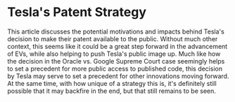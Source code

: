 # Tesla's Patent Strategy

This article discusses the potential motivations and impacts behind Tesla's decision to make their patent available to the public. Without much other context, this seems like it could be a great step forward in the advancement of EVs, while also helping to push Tesla's public image up. Much like how the decision in the Oracle vs. Google Supreme Court case seemingly helps to set a precedent for more public access to published code, this decision by Tesla may serve to set a precedent for other innovations moving forward. At the same time, with how unique of a strategy this is, it's definitely still possible that it may backfire in the end, but that still remains to be seen.